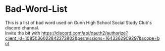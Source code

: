 # Bad-Word-List
This is a list of bad word used on Gunn High School Social Study Club's discord channal.<br>
Invite the bit with <link>https://discord.com/api/oauth2/authorize?client_id=1085036022842273802&permissions=1643362909297&scope=bot</link>
